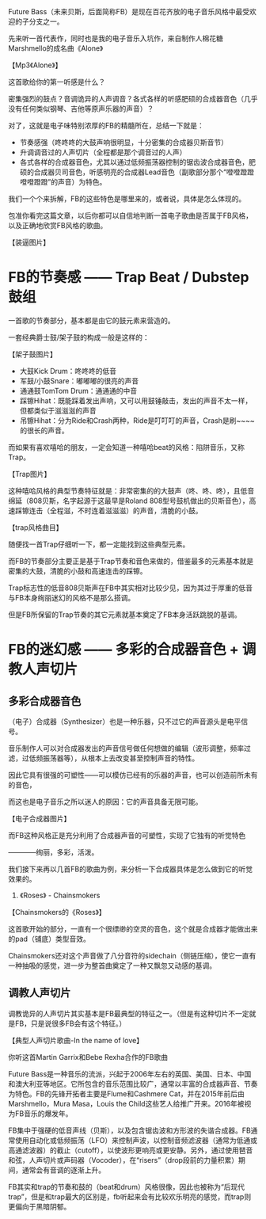 Future Bass（未来贝斯，后面简称FB）是现在百花齐放的电子音乐风格中最受欢迎的子分支之一。

先来听一首代表作，同时也是我的电子音乐入坑作，来自制作人棉花糖Marshmello的成名曲《Alone》

【Mp3《Alone》】

这首歌给你的第一听感是什么？

密集强烈的鼓点？音调诡异的人声调音？各式各样的听感肥硕的合成器音色（几乎没有任何类似钢琴、吉他等原声乐器的声音）？

对了，这就是电子味特别浓厚的FB的精髓所在，总结一下就是：

- 节奏感强（咚咚咚的大鼓声响很明显，十分密集的合成器贝斯音节）
- 升调调音过的人声切片（全程都是那个调音过的人声）
- 各式各样的合成器音色，尤其以通过低频振荡器控制的锯齿波合成器音色，肥硕的合成器贝司音色，听感明亮的合成器Lead音色（副歌部分那个“噔噔蹬蹬噔噔蹬蹬”的声音）为特色。

我们一个个来拆解，FB的这些特色是哪里来的，或者说，具体是怎么体现的。

包准你看完这篇文章，以后你都可以自信地判断一首电子歌曲是否属于FB风格，以及正确地欣赏FB风格的歌曲。

【装逼图片】

# FB的节奏感 —— Trap Beat / Dubstep 鼓组

一首歌的节奏部分，基本都是由它的鼓元素来营造的。

一套经典爵士鼓/架子鼓的构成一般是这样的：

【架子鼓图片】

- 大鼓Kick Drum：咚咚咚的低音
- 军鼓/小鼓Snare：嘟嘟嘟的很亮的声音
- 通通鼓TomTom Drum：通通通的中音
- 踩镲Hihat：既能踩着发出声响，又可以用鼓锤敲击，发出的声音不太一样，但都类似于滋滋滋的声音
- 吊镲Hihat：分为Ride和Crash两种，Ride是叮叮叮的声音，Crash是刷~~~~的很长的声音。


而如果有喜欢嘻哈的朋友，一定会知道一种嘻哈beat的风格：陷阱音乐，又称Trap。

【Trap图片】

这种嘻哈风格的典型节奏特征就是：非常密集的的大鼓声（咚、咚、咚），且低音绵延（808贝斯，名字起源于这最早是Roland 808型号鼓机做出的贝斯音色），高速踩镲连击（全程滋，不时连着滋滋滋）的声音，清脆的小鼓。

【trap风格曲目】

随便找一首Trap仔细听一下，都一定能找到这些典型元素。

而FB的节奏部分主要正是基于Trap节奏和音色来做的，借鉴最多的元素基本就是密集的大鼓，清脆的小鼓和高速连击的踩镲。

Trap标志性的低音808贝斯声在FB中其实相对比较少见，因为其过于厚重的低音与FB本身绚丽迷幻的风格不是那么搭调。

但是FB所保留的Trap节奏的其它元素就基本奠定了FB本身活跃跳脱的基调。


# FB的迷幻感 —— 多彩的合成器音色 + 调教人声切片



## 多彩合成器音色

（电子）合成器（Synthesizer）也是一种乐器，只不过它的声音源头是电平信号。

音乐制作人可以对合成器发出的声音信号做任何想做的编辑（波形调整，频率过滤，过低频振荡器等），从根本上去改变甚至控制声音的特性。

因此它具有很强的可塑性——可以模仿已经有的乐器的声音，也可以创造前所未有的音色，

而这也是电子音乐之所以迷人的原因：它的声音具备无限可能。

【电子合成器图片】

而FB这种风格正是充分利用了合成器声音的可塑性，实现了它独有的听觉特色

————绚丽，多彩，活泼。

我们接下来再以几首FB的歌曲为例，来分析一下合成器具体是怎么做到它的听觉效果的。

1. 《Roses》 - Chainsmokers

【Chainsmokers的《Roses》】

这首歌开始的部分，一直有一个很缥缈的空灵的音色，这个就是合成器才能做出来的pad（铺底）类型音效。

Chainsmokers还对这个声音做了八分音符的sidechain（侧链压缩），使它一直有一种抽吸的感觉，进一步为整首曲奠定了一种又飘忽又动感的基调。









## 调教人声切片

调教诡异的人声切片其实基本是FB最典型的特征之一。（但是有这种切片不一定就是FB，只是说很多FB会有这个特征。）

【典型人声切片歌曲-In the name of love】

你听这首Martin Garrix和Bebe Rexha合作的FB歌曲



Future Bass是一种音乐的流派，兴起于2006年左右的英国、美国、日本、中国和澳大利亚等地区。它所包含的音乐范围比较广，通常以丰富的合成器声音、节奏为特色。FB的先锋开拓者主要是Flume和Cashmere Cat，并在2015年前后由Marshmello，Mura Masa，Louis the Child这些艺人给推广开来。2016年被视为FB音乐的爆发年。

FB集中于强硬的低音声线（贝斯），以及包含锯齿波和方形波的失谐合成器。FB通常使用自动化或低频振荡（LFO）来控制声波，以控制音频滤波器（通常为低通或高通滤波器）的截止（cutoff），以使波形更响亮或更安静。另外，通过使用琶音和弦，人声切片或声码器（Vocoder），在“risers”（drop段前的力量积累）期间，通常会有音调的逐渐上升。


FB其实和trap的节奏和鼓的（beat和drum）风格很像，因此也被称为“后现代trap”，但是和trap最大的区别是，fb听起来会有比较欢乐明亮的感觉，而trap则更偏向于黑暗阴郁。